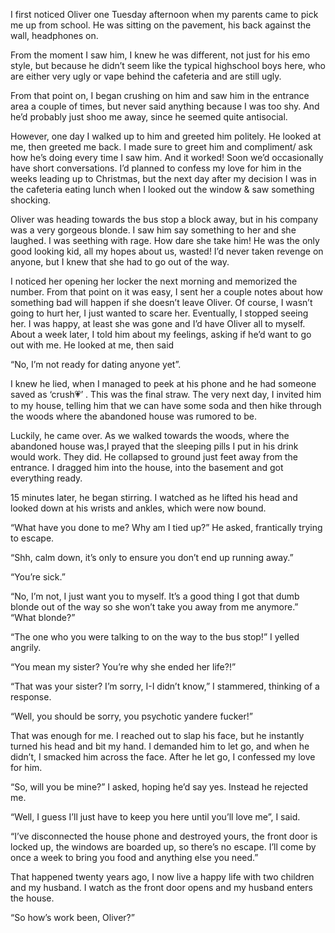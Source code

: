 
I first noticed Oliver one Tuesday afternoon when my parents came to pick me up from school. He was sitting on the pavement, his back against the wall, headphones on.

From the moment I saw him, I knew he was different, not just for his emo style, but because he didn’t seem like the typical highschool boys here, who are either very ugly or vape behind the cafeteria and are still ugly.

From that point on, I began crushing on him and saw him in the entrance area a couple of times, but never said anything because I was too shy. And he’d probably just shoo me away, since he seemed quite antisocial.

However, one day I walked up to him and greeted him politely. He looked at me, then greeted me back. I made sure to greet him and compliment/ ask how he’s doing every time I saw him. And it worked! Soon we’d occasionally have short conversations. I’d planned to confess my love for him in the weeks leading up to Christmas, but the next day after my decision I was in the cafeteria eating lunch when I looked out the window &amp; saw something shocking. 

Oliver was heading towards the bus stop a block away, but in his company was a very gorgeous blonde. I saw him say something to her and she laughed. I was seething with rage. How dare she take him! He was the only good looking kid, all my hopes about us, wasted! I’d never taken revenge on anyone, but I knew that she had to go out of the way.

I noticed her opening her locker the next morning and memorized the number. From that point on it was easy, I sent her a couple notes about how something bad will happen if she doesn’t leave Oliver. Of course, I wasn’t going to hurt her, I just wanted to scare her. Eventually, I stopped seeing her.  I was happy, at least she was gone and I’d have Oliver all to myself. About a week later, I told him about my feelings, asking if he’d want to go out with me. He looked at me, then said

“No, I’m not ready for dating anyone yet”.  

I knew he lied, when I managed to peek at his phone and he had someone saved as ‘crush💗’ . This was the final straw. The very next day, I invited him to my house, telling him that we can have some soda and then hike through the woods where the abandoned house was rumored to be.

Luckily, he came over. As we walked towards the woods, where the abandoned house was,I prayed that the sleeping pills I put in his drink would work. They did. He collapsed to ground just feet away from the entrance. I dragged him into the house, into the basement and got everything ready.

15 minutes later, he began stirring. I watched as he lifted his head and looked down at his wrists and ankles, which were now bound.

“What have you done to me? Why am I tied up?” He asked, frantically trying to escape. 

“Shh, calm down, it’s only to ensure you don’t end up running away.”

“You’re sick.”

“No, I’m not, I just want you to myself. It’s a good thing I got that dumb blonde out of the way so 
she won’t take you away from me anymore.” 
“What blonde?”

“The one who you were talking to on the way to the bus stop!” I yelled angrily.

“You mean my sister? You’re why she ended her life?!”

“That was your sister? I’m sorry, I-I didn’t know,” I stammered, thinking of a response. 

“Well, you should be sorry, you psychotic yandere fucker!”

That was enough for me. I reached out to slap his face, but he instantly turned his head and bit my hand. I demanded him to let go, and when he didn’t, I smacked him across the face. After he let go, I confessed my love for him. 

“So, will you be mine?” I asked, hoping he’d say yes. Instead he rejected me. 

“Well, I guess I’ll just have to keep you here until you’ll love me”, I said. 

“I’ve disconnected the house phone and destroyed yours, the front door is locked up, the 
windows are boarded up, so there’s no escape. I’ll come by once a week to bring you food and anything else you need.”

That happened twenty years ago, I now  live a happy life with two children and my husband. I watch as the front door opens and my husband enters the house. 

“So how’s work been, Oliver?”